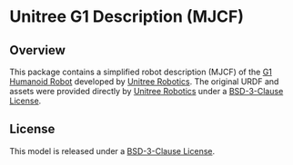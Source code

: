 # Unitree G1 Description (MJCF)

## Overview

This package contains a simplified robot description (MJCF) of the [G1 Humanoid
Robot](https://www.unitree.com/g1/) developed by [Unitree
Robotics](https://www.unitree.com/). The original URDF and assets were provided
directly by [Unitree Robotics](https://www.unitree.com/) under a [BSD-3-Clause
License](LICENSE).

## License

This model is released under a [BSD-3-Clause License](LICENSE).